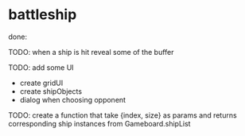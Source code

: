 # battleship

done:

<!-- TODO: board.setShip(): when a shipObj is set take each coordinate cell and it's adjacentList and change cell.isBuffer property to TRUE. -->

<!-- TODO: board.setShip(): check if the coordinates being pass in in already in the board.occupied list -->

<!-- TODO: board.initFleet({size index}): create an array of Ships -->

<!-- create a util.obj that will be pass in as params in board.initFleet({size, index}) -->

<!-- TODO: create a PLAYER class -->

<!-- TODO: fix on fn.js: generateRandomCluster() is able to generate random coordinate cluster but I forget about the random orientation implementation -->

TODO: when a ship is hit reveal some of the buffer

TODO: add some UI

- create gridUI
- create shipObjects
- dialog when choosing opponent

TODO: create a function that take {index, size} as params and returns corresponding ship instances from Gameboard.shipList
